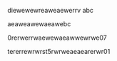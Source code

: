 diewewewreaweaewerrv
abc

aeaweawewaeawebc

0rerwerrwaewewaeawwewrwe07

tererrewrwrst5rwrweaeaearerwr01
